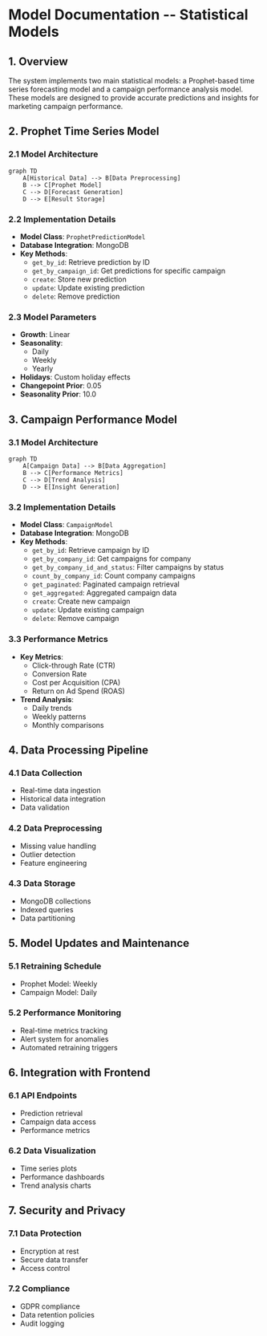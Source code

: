 # Model Documentation -- Statistical Models

## 1. Overview

The system implements two main statistical models: a Prophet-based time series forecasting model and a campaign performance analysis model. These models are designed to provide accurate predictions and insights for marketing campaign performance.

## 2. Prophet Time Series Model

### 2.1 Model Architecture

```mermaid
graph TD
    A[Historical Data] --> B[Data Preprocessing]
    B --> C[Prophet Model]
    C --> D[Forecast Generation]
    D --> E[Result Storage]
```

### 2.2 Implementation Details

- **Model Class**: `ProphetPredictionModel`
- **Database Integration**: MongoDB
- **Key Methods**:
  - `get_by_id`: Retrieve prediction by ID
  - `get_by_campaign_id`: Get predictions for specific campaign
  - `create`: Store new prediction
  - `update`: Update existing prediction
  - `delete`: Remove prediction

### 2.3 Model Parameters

- **Growth**: Linear
- **Seasonality**:
  - Daily
  - Weekly
  - Yearly
- **Holidays**: Custom holiday effects
- **Changepoint Prior**: 0.05
- **Seasonality Prior**: 10.0

## 3. Campaign Performance Model

### 3.1 Model Architecture

```mermaid
graph TD
    A[Campaign Data] --> B[Data Aggregation]
    B --> C[Performance Metrics]
    C --> D[Trend Analysis]
    D --> E[Insight Generation]
```

### 3.2 Implementation Details

- **Model Class**: `CampaignModel`
- **Database Integration**: MongoDB
- **Key Methods**:
  - `get_by_id`: Retrieve campaign by ID
  - `get_by_company_id`: Get campaigns for company
  - `get_by_company_id_and_status`: Filter campaigns by status
  - `count_by_company_id`: Count company campaigns
  - `get_paginated`: Paginated campaign retrieval
  - `get_aggregated`: Aggregated campaign data
  - `create`: Create new campaign
  - `update`: Update existing campaign
  - `delete`: Remove campaign

### 3.3 Performance Metrics

- **Key Metrics**:
  - Click-through Rate (CTR)
  - Conversion Rate
  - Cost per Acquisition (CPA)
  - Return on Ad Spend (ROAS)
- **Trend Analysis**:
  - Daily trends
  - Weekly patterns
  - Monthly comparisons

## 4. Data Processing Pipeline

### 4.1 Data Collection

- Real-time data ingestion
- Historical data integration
- Data validation

### 4.2 Data Preprocessing

- Missing value handling
- Outlier detection
- Feature engineering

### 4.3 Data Storage

- MongoDB collections
- Indexed queries
- Data partitioning

## 5. Model Updates and Maintenance

### 5.1 Retraining Schedule

- Prophet Model: Weekly
- Campaign Model: Daily

### 5.2 Performance Monitoring

- Real-time metrics tracking
- Alert system for anomalies
- Automated retraining triggers

## 6. Integration with Frontend

### 6.1 API Endpoints

- Prediction retrieval
- Campaign data access
- Performance metrics

### 6.2 Data Visualization

- Time series plots
- Performance dashboards
- Trend analysis charts

## 7. Security and Privacy

### 7.1 Data Protection

- Encryption at rest
- Secure data transfer
- Access control

### 7.2 Compliance

- GDPR compliance
- Data retention policies
- Audit logging
